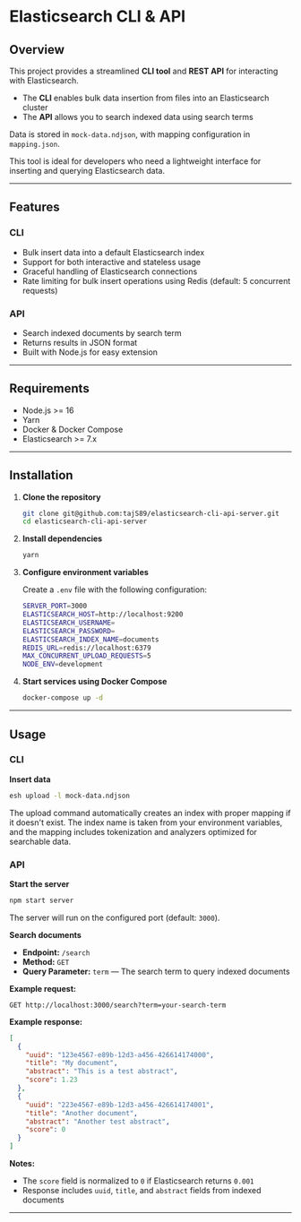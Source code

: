 # Elasticsearch CLI & API 

## Overview

This project provides a streamlined **CLI tool** and **REST API** for interacting with Elasticsearch.

- The **CLI** enables bulk data insertion from files into an Elasticsearch cluster
- The **API** allows you to search indexed data using search terms

Data is stored in `mock-data.ndjson`, with mapping configuration in `mapping.json`.

This tool is ideal for developers who need a lightweight interface for inserting and querying Elasticsearch data.

---

## Features

### CLI
- Bulk insert data into a default Elasticsearch index
- Support for both interactive and stateless usage
- Graceful handling of Elasticsearch connections
- Rate limiting for bulk insert operations using Redis (default: 5 concurrent requests)

### API
- Search indexed documents by search term
- Returns results in JSON format
- Built with Node.js for easy extension

---

## Requirements

- Node.js >= 16
- Yarn
- Docker & Docker Compose
- Elasticsearch >= 7.x

---

## Installation

1. **Clone the repository**
   ```bash
   git clone git@github.com:tajS89/elasticsearch-cli-api-server.git
   cd elasticsearch-cli-api-server
   ```

2. **Install dependencies**
   ```bash
   yarn
   ```

3. **Configure environment variables**
   
   Create a `.env` file with the following configuration:
   ```bash
   SERVER_PORT=3000
   ELASTICSEARCH_HOST=http://localhost:9200
   ELASTICSEARCH_USERNAME=
   ELASTICSEARCH_PASSWORD=
   ELASTICSEARCH_INDEX_NAME=documents
   REDIS_URL=redis://localhost:6379
   MAX_CONCURRENT_UPLOAD_REQUESTS=5
   NODE_ENV=development
   ```

4. **Start services using Docker Compose**
   ```bash
   docker-compose up -d
   ```

---

## Usage

### CLI

**Insert data**

```bash
esh upload -l mock-data.ndjson
```
The upload command automatically creates an index with proper mapping if it doesn't exist. The index name is taken from your environment variables, and the mapping includes tokenization and analyzers optimized for searchable data.
### API

**Start the server**

```bash
npm start server
```

The server will run on the configured port (default: `3000`).

**Search documents**

- **Endpoint:** `/search`
- **Method:** `GET`
- **Query Parameter:** `term` — The search term to query indexed documents

**Example request:**

```http
GET http://localhost:3000/search?term=your-search-term
```

**Example response:**

```json
[
  {
    "uuid": "123e4567-e89b-12d3-a456-426614174000",
    "title": "My document",
    "abstract": "This is a test abstract",
    "score": 1.23
  },
  {
    "uuid": "223e4567-e89b-12d3-a456-426614174001",
    "title": "Another document",
    "abstract": "Another test abstract",
    "score": 0
  }
]
```

**Notes:**
- The `score` field is normalized to `0` if Elasticsearch returns `0.001`
- Response includes `uuid`, `title`, and `abstract` fields from indexed documents

---
